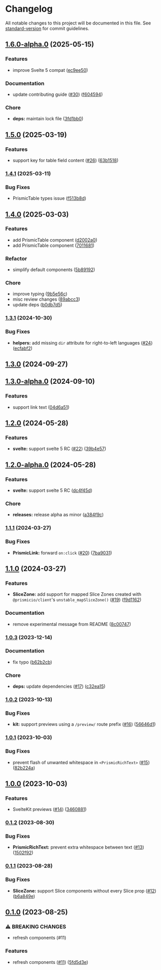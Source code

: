 # Changelog

All notable changes to this project will be documented in this file. See [standard-version](https://github.com/conventional-changelog/standard-version) for commit guidelines.

## [1.6.0-alpha.0](https://github.com/prismicio/prismic-svelte/compare/v1.5.0...v1.6.0-alpha.0) (2025-05-15)


### Features

* improve Svelte 5 compat ([ec9ee50](https://github.com/prismicio/prismic-svelte/commit/ec9ee507c0c28819a00b2972c9b50ac9451717b6))


### Documentation

* update contributing guide ([#30](https://github.com/prismicio/prismic-svelte/issues/30)) ([f604594](https://github.com/prismicio/prismic-svelte/commit/f6045948ea685ab9ab22339d573fcc250e09f1a4))


### Chore

* **deps:** maintain lock file ([3fd1bb0](https://github.com/prismicio/prismic-svelte/commit/3fd1bb0327df51b8dcc2bec95948fdad1376e63a))

## [1.5.0](https://github.com/prismicio/prismic-svelte/compare/v1.3.0-alpha.0...v1.5.0) (2025-03-19)


### Features
* support key for table field content ([#26](https://github.com/prismicio/prismic-svelte/issues/26)) ([63b1518](https://github.com/prismicio/prismic-svelte/commit/63b1518dd14cd71749d9f64561414e6c7c5bfe7a))


### [1.4.1](https://github.com/prismicio/prismic-svelte/compare/v1.4.0...v1.4.1) (2025-03-11)


### Bug Fixes

* PrismicTable types issue ([f513b8d](https://github.com/prismicio/prismic-svelte/commit/f513b8d5e61b5a09d18ca9027e3ba88da7053089))

## [1.4.0](https://github.com/prismicio/prismic-svelte/compare/v1.3.1...v1.4.0) (2025-03-03)


### Features

* add PrismicTable component ([d2002a0](https://github.com/prismicio/prismic-svelte/commit/d2002a0a5bcfa7c761814b0341523f5dda060e48))
* add PrismicTable component ([7011681](https://github.com/prismicio/prismic-svelte/commit/701168187b0396099268913d9a4c4d24a85cd11d))


### Refactor

* simplify default components ([5b89192](https://github.com/prismicio/prismic-svelte/commit/5b8919278aa7bb47e194efd3877cf24068f2b482))


### Chore

* improve typing ([9b5e56c](https://github.com/prismicio/prismic-svelte/commit/9b5e56c70f017007ad0292d217ae0063e021a057))
* misc review changes ([89abcc3](https://github.com/prismicio/prismic-svelte/commit/89abcc321123e5b0b9bfea41189d64f21153de65))
* update deps ([b0db7d5](https://github.com/prismicio/prismic-svelte/commit/b0db7d542563744e7d90b239423ec1935c7ad3e4))

### [1.3.1](https://github.com/prismicio/prismic-svelte/compare/v1.3.0...v1.3.1) (2024-10-30)


### Bug Fixes

* **helpers:** add missing `dir` attribute for right-to-left languages ([#24](https://github.com/prismicio/prismic-svelte/issues/24)) ([ecfabf2](https://github.com/prismicio/prismic-svelte/commit/ecfabf273ec686e793f41a7e47497ee96afd8b14))

## [1.3.0](https://github.com/prismicio/prismic-svelte/compare/v1.3.0-alpha.0...v1.3.0) (2024-09-27)

## [1.3.0-alpha.0](https://github.com/prismicio/prismic-svelte/compare/v1.2.0...v1.3.0-alpha.0) (2024-09-10)


### Features

* support link text ([04d6a51](https://github.com/prismicio/prismic-svelte/commit/04d6a510f4629faed0cf9c8a1afa4e24b8819537))

## [1.2.0](https://github.com/prismicio/prismic-svelte/compare/v1.1.1...v1.2.0) (2024-05-28)


### Features

* **svelte:** support svelte 5 RC ([#22](https://github.com/prismicio/prismic-svelte/issues/22)) ([39b4e57](https://github.com/prismicio/prismic-svelte/commit/39b4e5706db0f53293cc5a0d2414d2c67262b451))

## [1.2.0-alpha.0](https://github.com/prismicio/prismic-svelte/compare/v1.1.1...v1.2.0-alpha.0) (2024-05-28)


### Features

* **svelte:** support svelte 5 RC ([dc4f45d](https://github.com/prismicio/prismic-svelte/commit/dc4f45dc247be475f46bf1e1bdc473b12aa8e6ee))


### Chore

* **releases:** release alpha as minor ([a384f9c](https://github.com/prismicio/prismic-svelte/commit/a384f9cebfda83ffd3d46708dece465fd8de83a6))

### [1.1.1](https://github.com/prismicio/prismic-svelte/compare/v1.1.0...v1.1.1) (2024-03-27)


### Bug Fixes

* **PrismicLink:** forward `on:click` ([#20](https://github.com/prismicio/prismic-svelte/issues/20)) ([7ba9031](https://github.com/prismicio/prismic-svelte/commit/7ba903131c2fc4454da9d560558d3ac448275af6))

## [1.1.0](https://github.com/prismicio/prismic-svelte/compare/v1.0.3...v1.1.0) (2024-03-27)


### Features

* **SliceZone:** add support for mapped Slice Zones created with `@prismicio/client`'s `unstable_mapSliceZone()` ([#19](https://github.com/prismicio/prismic-svelte/issues/19)) ([f9d1162](https://github.com/prismicio/prismic-svelte/commit/f9d116206e0585a58056d8e9f3039134eb42d064))


### Documentation

* remove experimental message from README ([8c00747](https://github.com/prismicio/prismic-svelte/commit/8c00747bc2b34bd15db78cd75aa4cb7c00af785e))

### [1.0.3](https://github.com/prismicio/prismic-svelte/compare/v1.0.2...v1.0.3) (2023-12-14)


### Documentation

* fix typo ([b62b2cb](https://github.com/prismicio/prismic-svelte/commit/b62b2cb35e056567839e5967f26520031e0ff398))


### Chore

* **deps:** update dependencies ([#17](https://github.com/prismicio/prismic-svelte/issues/17)) ([c32ea15](https://github.com/prismicio/prismic-svelte/commit/c32ea151ede14ece69ee809ac0b3476dd772a4fe))

### [1.0.2](https://github.com/prismicio/prismic-svelte/compare/v1.0.1...v1.0.2) (2023-10-13)


### Bug Fixes

* **kit:** support previews using a `/preview/` route prefix ([#16](https://github.com/prismicio/prismic-svelte/issues/16)) ([56646d1](https://github.com/prismicio/prismic-svelte/commit/56646d1178ccd2f6b1eece6a5b6d244edc17b837))

### [1.0.1](https://github.com/prismicio/prismic-svelte/compare/v1.0.0...v1.0.1) (2023-10-03)


### Bug Fixes

* prevent flash of unwanted whitespace in `<PrismicRichText>` ([#15](https://github.com/prismicio/prismic-svelte/issues/15)) ([82b224a](https://github.com/prismicio/prismic-svelte/commit/82b224a184413dfe60c8b78180bae01814c9c55e))

## [1.0.0](https://github.com/prismicio/prismic-svelte/compare/v0.1.2...v1.0.0) (2023-10-03)


### Features

* SvelteKit previews ([#14](https://github.com/prismicio/prismic-svelte/issues/14)) ([3460881](https://github.com/prismicio/prismic-svelte/commit/346088109a53d4021d6d722141069cc3d0107f23))

### [0.1.2](https://github.com/prismicio/prismic-svelte/compare/v0.1.1...v0.1.2) (2023-08-30)


### Bug Fixes

* **PrismicRichText:** prevent extra whitespace between text ([#13](https://github.com/prismicio/prismic-svelte/issues/13)) ([1502f92](https://github.com/prismicio/prismic-svelte/commit/1502f92208ba24766833d6c11fd0a0fc51989c1f))

### [0.1.1](https://github.com/prismicio/prismic-svelte/compare/v0.1.0...v0.1.1) (2023-08-28)


### Bug Fixes

* **SliceZone:** support Slice components without every Slice prop ([#12](https://github.com/prismicio/prismic-svelte/issues/12)) ([b6a849e](https://github.com/prismicio/prismic-svelte/commit/b6a849eea4a389847bbf71bd5917f1e0ab1bbae7))

## [0.1.0](https://github.com/prismicio/prismic-svelte/compare/v0.0.11...v0.1.0) (2023-08-25)


### ⚠ BREAKING CHANGES

* refresh components (#11)

### Features

* refresh components ([#11](https://github.com/prismicio/prismic-svelte/issues/11)) ([5fd5d3e](https://github.com/prismicio/prismic-svelte/commit/5fd5d3e094ae077c963f68707b66e304da0945bb))
